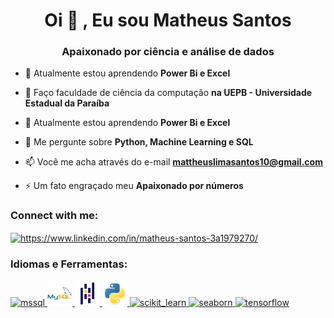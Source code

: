 <h1 align="center">Oi 👋 , Eu sou Matheus Santos</h1>
<h3 align="center">Apaixonado por ciência e análise de dados</h3>


- 🔭 Atualmente estou aprendendo **Power Bi e Excel**
- 👯 Faço faculdade de ciência da computação **na UEPB - Universidade Estadual da Paraíba**
- 🌱 Atualmente estou aprendendo **Power Bi e Excel**
- 💬 Me pergunte sobre **Python, Machine Learning e SQL**





- 📫 Você me acha através do e-mail **mattheuslimasantos10@gmail.com**
- ⚡ Um fato engraçado meu **Apaixonado por números**



<h3 align="left">Connect with me:</h3>
<p align="left">
<a href="https://linkedin.com/in/https://www.linkedin.com/in/matheus-santos-3a1979270/" target="blank"><img align="center" 📫 src="https://raw.githubusercontent.com/rahuldkjain/github-profile-readme-generator/master/src/images/icons/Social/linked-in-alt.svg" alt="https://www.linkedin.com/in/matheus-santos-3a1979270/" height="30" width="40" /></a></p><h3 align="left">Idiomas e Ferramentas:</h3><p align="left">



<a href="https://www.microsoft.com/en-us/sql-server" target="_blank" rel="noreferrer"> <img src="https://www.svgrepo.com/show/303229/microsoft-sql-server-logo.svg" alt="mssql" width="40" height="40"/> </a> <a href="https://www.mysql.com/" target="_blank" rel="noreferrer"> <img src="https://raw.githubusercontent.com/devicons/devicon/master/icons/mysql/mysql-original-wordmark.svg" alt="mysql" width="40" height="40"/> </a> <a href="https://pandas.pydata.org/" target="_blank" rel="noreferrer"> <img src="https://raw.githubusercontent.com/devicons/devicon/2ae2a900d2f041da66e950e4d48052658d850630/icons/pandas/pandas-original.svg" alt="pandas" width="40" height="40"/> </a> <a href="https://www.python.org" target="_blank" rel="noreferrer"> <img src="https://raw.githubusercontent.com/devicons/devicon/master/icons/python/python-original.svg" alt="python" width="40" height="40"/> </a> <a href="https://scikit-learn.org/" target="_blank" rel="noreferrer"> <img src="https://upload.wikimedia.org/wikipedia/commons/0/05/Scikit_learn_logo_small.svg" alt="scikit_learn" width="40" height="40"/> </a> <a href="https://seaborn.pydata.org/" target="_blank" rel="noreferrer"> <img src="https://seaborn.pydata.org/_images/logo-mark-lightbg.svg" alt="seaborn" width="40" height="40"/> </a> <a href="https://www.tensorflow.org" target="_blank" rel="noreferrer"> <img src="https://www.vectorlogo.zone/logos/tensorflow/tensorflow-icon.svg" alt="tensorflow" width="40" height="40"/> </a> </p>



<!---
- 👋 Hi, I’m @mattheus0santos
- 👀 I’m interested in ...
- 🌱 I’m currently learning ...
- 💞️ I’m looking to collaborate on ...
- 📫 How to reach me ...

mattheus0santos/mattheus0santos is a ✨ special ✨ repository because its `README.md` (this file) appears on your GitHub profile.
You can click the Preview link to take a look at your changes.
--->
